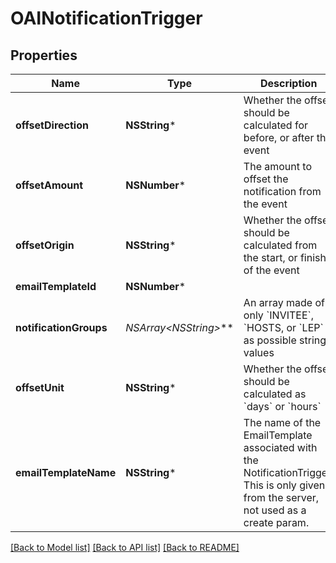 # OAINotificationTrigger

## Properties
Name | Type | Description | Notes
------------ | ------------- | ------------- | -------------
**offsetDirection** | **NSString*** | Whether the offset should be calculated for before, or after the event | 
**offsetAmount** | **NSNumber*** | The amount to offset the notification from the event | 
**offsetOrigin** | **NSString*** | Whether the offset should be calculated from the start, or finish of the event | 
**emailTemplateId** | **NSNumber*** |  | 
**notificationGroups** | **NSArray&lt;NSString*&gt;*** | An array made of only &#x60;INVITEE&#x60;, &#x60;HOSTS, or &#x60;LEP&#x60; as possible string values | 
**offsetUnit** | **NSString*** | Whether the offset should be calculated as &#x60;days&#x60; or &#x60;hours&#x60; | 
**emailTemplateName** | **NSString*** | The name of the EmailTemplate associated with the NotificationTrigger. This is only given from the server, not used as a create param. | 

[[Back to Model list]](../README.md#documentation-for-models) [[Back to API list]](../README.md#documentation-for-api-endpoints) [[Back to README]](../README.md)


